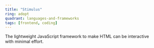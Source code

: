 ```yaml
---
title: "Stimulus"
ring: adopt
quadrant: languages-and-frameworks
tags: [frontend, coding]
---
```


The lightweight JavaScript framework to make HTML can be interactive with minimal effort.
